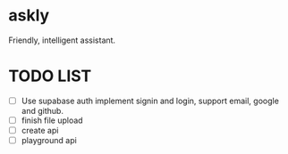 # askly

Friendly, intelligent assistant.

# TODO LIST

-   [ ] Use supabase auth implement signin and login, support email, google and github.
-   [ ] finish file upload
-   [ ] create api
-   [ ] playground api
